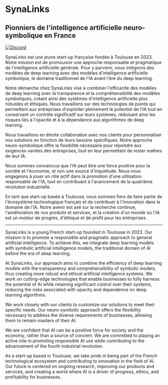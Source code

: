 # SynaLinks
## Pionniers de l'intelligence artificielle neuro-symbolique en France
[![Discord](https://dcbadge.vercel.app/api/server/zM2rEfsqxj)](https://discord.gg/zM2rEfsqxj)

SynaLinks est une jeune start-up française fondée à Toulouse en 2023. Notre mission est de promouvoir une approche responsable et pragmatique de l'intelligence artificielle générale. Pour y parvenir, nous intégrons des modèles de deep learning avec des modèles d'intelligence artificielle symbolique, le domaine traditionnel de l'IA avant l'ère du deep learning.

Notre démarche chez SynaLinks vise à combiner l'efficacité des modèles de deep learning avec la transparence et la compréhensibilité des modèles symboliques, créant ainsi des systèmes d'intelligence artificielle plus robustes et éthiques. Nous travaillons sur des technologies de pointe qui permettent aux entreprises d'exploiter pleinement le potentiel de l'IA tout en conservant un contrôle significatif sur leurs systèmes, réduisant ainsi les risques liés à l'opacité et à la dépendance aux algorithmes de deep learning.

Nous travaillons en étroite collaboration avec nos clients pour personnaliser nos solutions en fonction de leurs besoins spécifiques. Notre approche neuro-symbolique offre la flexibilité nécessaire pour répondre aux exigences variées des entreprises, tout en leur permettant de rester maîtres de leur IA.

Nous sommes convaincus que l'IA peut être une force positive pour la société et l'économie, et non une source d'inquiétude. Nous nous engageons à jouer un rôle actif dans la promotion d'une utilisation responsable de l'IA, tout en contribuant à l'avancement de la quatrième révolution industrielle.

En tant que start-up basée à Toulouse, nous sommes fiers de faire partie de l'écosystème technologique français et de contribuer à l'innovation dans le domaine de l'IA. Notre avenir est axé sur la recherche continue, l'amélioration de nos produits et services, et la création d'un monde où l'IA est un moteur de progrès, d'éthique et de profit pour les entreprises.

---

SynaLinks is a young French start-up founded in Toulouse in 2023. Our mission is to promote a responsible and pragmatic approach to general artificial intelligence. To achieve this, we integrate deep learning models with symbolic artificial intelligence models, the traditional domain of AI before the era of deep learning.

At SynaLinks, our approach aims to combine the efficiency of deep learning models with the transparency and comprehensibility of symbolic models, thus creating more robust and ethical artificial intelligence systems. We work on cutting-edge technologies that enable businesses to fully harness the potential of AI while retaining significant control over their systems, reducing the risks associated with opacity and dependence on deep learning algorithms.

We work closely with our clients to customize our solutions to meet their specific needs. Our neuro-symbolic approach offers the flexibility necessary to address the diverse requirements of businesses, allowing them to remain masters of their AI.

We are confident that AI can be a positive force for society and the economy, rather than a source of concern. We are committed to playing an active role in promoting responsible AI use while contributing to the advancement of the fourth industrial revolution.

As a start-up based in Toulouse, we take pride in being part of the French technological ecosystem and contributing to innovation in the field of AI. Our future is centered on ongoing research, improving our products and services, and creating a world where AI is a driver of progress, ethics, and profitability for businesses.
